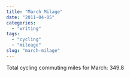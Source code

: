 ```yaml
---
title: "March Milage"
date: "2011-04-05"
categories:
  - "writing"
tags:
  - "cycling"
  - "mileage"
slug: "march-milage"
---
```


Total cycling commuting miles for March: 349.8
